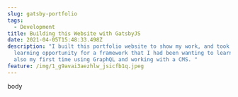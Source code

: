 ```yaml
---
slug: gatsby-portfolio
tags:
  - Development
title: Building this Website with GatsbyJS
date: 2021-04-05T15:48:33.498Z
description: "I built this portfolio website to show my work, and took it as a
  learning opportunity for a framework that I had been wanting to learn. It was
  also my first time using GraphQL and working with a CMS. "
feature: /img/1_g9avai3aezhlw_jsicfb1q.jpeg
---
```

body